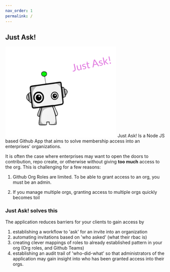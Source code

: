 ```yaml
---
nav_order: 1
permalink: /
---
```

## Just Ask!

![just-ask](./images/brand.png)
Just Ask! Is a Node JS based Github App that aims to solve membership access into an enterprises' organizations. 

It is often the case where enterprises may want to open the doors to contribution, repo create, or otherwise without giving __too much__ access to the org. This is challenging for a few reasons:

1. Github Org Roles are limited. To be able to grant access to an org, you must be an admin. 

2. If you manage multiple orgs, granting access to multiple orgs quickly becomes toil

### Just Ask! solves this

The application reduces barriers for your clients to gain access by

1. establishing a workflow to 'ask' for an invite into an organization
2. automating invitations based on 'who asked' (what their rbac is)
3. creating clever mappings of roles to already established pattern in your org (Org roles, and Github Teams)
4. establishing an audit trail of 'who-did-what' so that administrators of the application may gain insight into who has been granted access into their orgs. 

